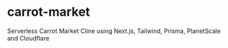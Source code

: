 # carrot-market
Serverless Carrot Market Cline using Next.js, Tailwind, Prisma, PlanetScale and Cloudflare
